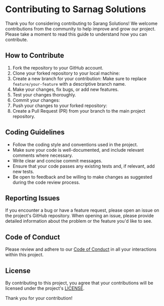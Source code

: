 # Contributing to Sarnag Solutions

Thank you for considering contributing to Sarang Solutions! We welcome contributions from the community to help improve and grow our project. Please take a moment to read this guide to understand how you can contribute.

## How to Contribute

1. Fork the repository to your GitHub account.
2. Clone your forked repository to your local machine:
3. Create a new branch for your contribution:
Make sure to replace `feature/your-feature` with a descriptive branch name.
4. Make your changes, fix bugs, or add new features.
5. Test your changes thoroughly.
6. Commit your changes:
7. Push your changes to your forked repository:
8. Create a Pull Request (PR) from your branch to the main project repository.

## Coding Guidelines

- Follow the coding style and conventions used in the project.
- Make sure your code is well-documented, and include relevant comments where necessary.
- Write clear and concise commit messages.
- Ensure that your code passes any existing tests and, if relevant, add new tests.
- Be open to feedback and be willing to make changes as suggested during the code review process.

## Reporting Issues

If you encounter a bug or have a feature request, please open an issue on the project's GitHub repository. When opening an issue, please provide detailed information about the problem or the feature you'd like to see.

## Code of Conduct

Please review and adhere to our [Code of Conduct](CODE_OF_CONDUCT.md) in all your interactions within this project.

## License

By contributing to this project, you agree that your contributions will be licensed under the project's [LICENSE](LICENSE.md).

Thank you for your contribution!
